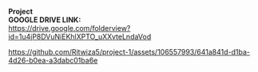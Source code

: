 <b>Project</b> <br>
<b>GOOGLE DRIVE LINK:</b> <br>
https://drive.google.com/folderview?id=1u4jP8DVuNiEKhlXPTO_uXXvteLndaVod
<br>





https://github.com/Ritwiza5/project-1/assets/106557993/641a841d-d1ba-4d26-b0ea-a3dabc01ba6e

